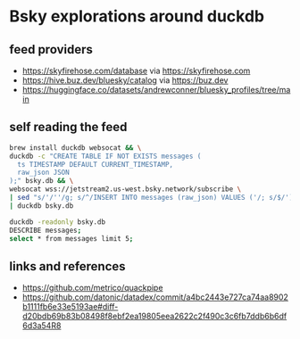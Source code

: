 # Bsky explorations around duckdb

## feed providers

- https://skyfirehose.com/database via https://skyfirehose.com
- https://hive.buz.dev/bluesky/catalog via https://buz.dev
- https://huggingface.co/datasets/andrewconner/bluesky_profiles/tree/main


## self reading the feed

```bash
brew install duckdb websocat && \
duckdb -c "CREATE TABLE IF NOT EXISTS messages (
  ts TIMESTAMP DEFAULT CURRENT_TIMESTAMP,
  raw_json JSON
);" bsky.db && \
websocat wss://jetstream2.us-west.bsky.network/subscribe \
| sed "s/'/''/g; s/^/INSERT INTO messages (raw_json) VALUES ('/; s/$/');/" \
| duckdb bsky.db

duckdb -readonly bsky.db
DESCRIBE messages;
select * from messages limit 5;
```

## links and references

- https://github.com/metrico/quackpipe
- https://github.com/datonic/datadex/commit/a4bc2443e727ca74aa8902b1111fb6e33e5193ae#diff-d20bdb69b83b08498f8ebf2ea19805eea2622c2f490c3c6fb7ddb6b6df6d3a54R8